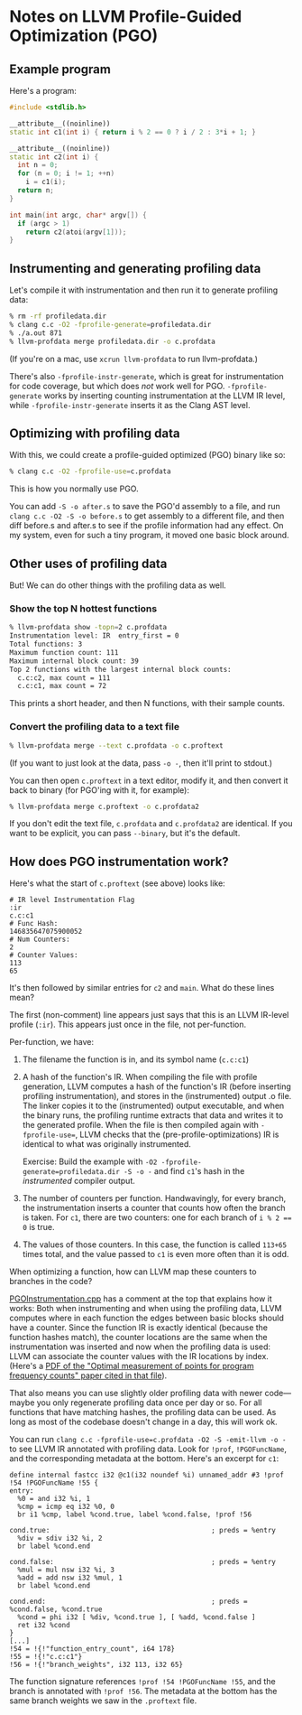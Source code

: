 Notes on LLVM Profile-Guided Optimization (PGO)
===============================================

Example program
---------------

Here's a program:

```cpp
#include <stdlib.h>

__attribute__((noinline))
static int c1(int i) { return i % 2 == 0 ? i / 2 : 3*i + 1; }

__attribute__((noinline))
static int c2(int i) {
  int n = 0;
  for (n = 0; i != 1; ++n)
    i = c1(i);
  return n;
}

int main(int argc, char* argv[]) {
  if (argc > 1)
    return c2(atoi(argv[1]));
}
```

Instrumenting and generating profiling data
-------------------------------------------

Let's compile it with instrumentation and then run it to generate profiling
data:

```sh
% rm -rf profiledata.dir
% clang c.c -O2 -fprofile-generate=profiledata.dir
% ./a.out 871
% llvm-profdata merge profiledata.dir -o c.profdata
```

(If you're on a mac, use `xcrun llvm-profdata` to run llvm-profdata.)

There's also `-fprofile-instr-generate`, which is great for instrumentation for
code coverage, but which does _not_ work well for PGO. `-fprofile-generate`
works by inserting counting instrumentation at the LLVM IR level, while
`-fprofile-instr-generate` inserts it as the Clang AST level.

Optimizing with profiling data
------------------------------

With this, we could create a profile-guided optimized (PGO) binary like so:

```sh
% clang c.c -O2 -fprofile-use=c.profdata
```

This is how you normally use PGO.

You can add `-S -o after.s` to save the PGO'd assembly to a file, and run
`clang c.c -O2 -S -o before.s` to get assembly to a different file, and then
diff before.s and after.s to see if the profile information had any effect.
On my system, even for such a tiny program, it moved one basic block around.

Other uses of profiling data
----------------------------

But! We can do other things with the profiling data as well.

### Show the top N hottest functions

```sh
% llvm-profdata show -topn=2 c.profdata      
Instrumentation level: IR  entry_first = 0
Total functions: 3
Maximum function count: 111
Maximum internal block count: 39
Top 2 functions with the largest internal block counts: 
  c.c:c2, max count = 111
  c.c:c1, max count = 72
```

This prints a short header, and then N functions, with their sample counts.

### Convert the profiling data to a text file

```sh
% llvm-profdata merge --text c.profdata -o c.proftext
```

(If you want to just look at the data, pass `-o -`, then it'll print to stdout.)

You can then open `c.proftext` in a text editor, modify it, and then convert
it back to binary (for PGO'ing with it, for example):

```sh
% llvm-profdata merge c.proftext -o c.profdata2
```

If you don't edit the text file, `c.profdata` and `c.profdata2` are identical.
If you want to be explicit, you can pass `--binary`, but it's the default.

How does PGO instrumentation work?
----------------------------------

Here's what the start of `c.proftext` (see above) looks like:

```
# IR level Instrumentation Flag
:ir
c.c:c1
# Func Hash:
146835647075900052
# Num Counters:
2
# Counter Values:
113
65
```

It's then followed by similar entries for `c2` and `main`. What do these lines
mean?

The first (non-comment) line appears just says that this is an LLVM IR-level
profile (`:ir`). This appears just once in the file, not per-function.

Per-function, we have:

1. The filename the function is in, and its symbol name (`c.c:c1`)

2. A hash of the function's IR. When compiling the file with profile
   generation, LLVM computes a hash of the function's IR (before inserting
   profiling instrumentation), and stores in the (instrumented) output .o
   file. The linker copies it to the (instrumented) output executable, and
   when the binary runs, the profiling runtime extracts that data and writes
   it to the generated profile. When the file is then compiled again with
   `-fprofile-use=`, LLVM checks that the (pre-profile-optimizations) IR
   is identical to what was originally instrumented.

   Exercise: Build the example with
   `-O2 -fprofile-generate=profiledata.dir -S -o -` and find `c1`'s
   hash in the _instrumented_ compiler output.

3. The number of counters per function. Handwavingly, for every branch, the
   instrumentation inserts a counter that counts how often the branch is taken.
   For `c1`, there are two counters: one for each branch of
   `i % 2 == 0` is true.

4. The values of those counters. In this case, the function is called `113+65`
   times total, and the value passed to `c1` is even more often than it is odd.

When optimizing a function, how can LLVM map these counters to branches in
the code?

[PGOInstrumentation.cpp][1] has a comment at the top that explains how it works:
Both when instrumenting and when using the profiling data, LLVM computes where
in each function the edges between basic blocks should have a counter. Since
the function IR is exactly identical (because the function hashes match),
the counter locations are the same when the instrumentation was inserted and
now when the profiling data is used: LLVM can associate the counter values
with the IR locations by index. (Here's a [PDF of the "Optimal measurement of
points for program frequency counts" paper cited in that file][2]).

That also means you can use slightly older profiling data with newer
code—maybe you only regenerate profiling data once per day or so. For all
functions that have matching hashes, the profiling data can be used. As long as
most of the codebase doesn't change in a day, this will work ok.

You can run `clang c.c -fprofile-use=c.profdata -O2 -S -emit-llvm -o -`
to see LLVM IR annotated with profiling data. Look for `!prof`, `!PGOFuncName`,
and the corresponding metadata at the bottom. Here's an excerpt for `c1`:

```
define internal fastcc i32 @c1(i32 noundef %i) unnamed_addr #3 !prof !54 !PGOFuncName !55 {
entry:
  %0 = and i32 %i, 1
  %cmp = icmp eq i32 %0, 0
  br i1 %cmp, label %cond.true, label %cond.false, !prof !56

cond.true:                                        ; preds = %entry
  %div = sdiv i32 %i, 2
  br label %cond.end

cond.false:                                       ; preds = %entry
  %mul = mul nsw i32 %i, 3
  %add = add nsw i32 %mul, 1
  br label %cond.end

cond.end:                                         ; preds = %cond.false, %cond.true
  %cond = phi i32 [ %div, %cond.true ], [ %add, %cond.false ]
  ret i32 %cond
}
[...]
!54 = !{!"function_entry_count", i64 178}
!55 = !{!"c.c:c1"}
!56 = !{!"branch_weights", i32 113, i32 65}
```

The function signature references `!prof !54 !PGOFuncName !55`, and the branch
is annotated with `!prof !56`. The metadata at the bottom has the same branch
weights we saw in the `.proftext` file.

[1]: https://github.com/llvm/llvm-project/blob/main/llvm/lib/Transforms/Instrumentation/PGOInstrumentation.cpp

[2]: https://zh.booksc.eu/book/6775578/7bcec5
